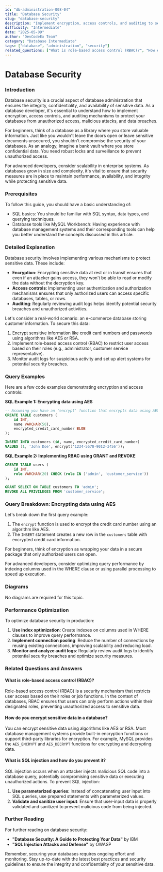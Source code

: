 ```yaml
---
id: "db-administration-008-04"
title: "Database Security"
slug: "database-security"
description: "Implement encryption, access controls, and auditing to secure databases."
difficulty: "Intermediate"
date: "2025-05-09"
author: "DevCodeEx Team"
category: "Database Intermediate"
tags: ["database", "administration", "security"]
related_questions: ["What is role-based access control (RBAC)?", "How do you encrypt sensitive data in a database?", "What is SQL injection and how do you prevent it?"]
---
```


**Database Security**
=====================


### Introduction
Database security is a crucial aspect of database administration that ensures the integrity, confidentiality, and availability of sensitive data. As a database developer, it's essential to understand how to implement encryption, access controls, and auditing mechanisms to protect your databases from unauthorized access, malicious attacks, and data breaches.

For beginners, think of a database as a library where you store valuable information. Just like you wouldn't leave the doors open or leave sensitive documents unsecured, you shouldn't compromise the security of your databases. As an analogy, imagine a bank vault where you store confidential data. You need robust locks and surveillance to prevent unauthorized access.

For advanced developers, consider scalability in enterprise systems. As databases grow in size and complexity, it's vital to ensure that security measures are in place to maintain performance, availability, and integrity while protecting sensitive data.

### Prerequisites
To follow this guide, you should have a basic understanding of:

* SQL basics: You should be familiar with SQL syntax, data types, and querying techniques.
* Database tools like MySQL Workbench: Having experience with database management systems and their corresponding tools can help you better understand the concepts discussed in this article.

### Detailed Explanation
Database security involves implementing various mechanisms to protect sensitive data. These include:

* **Encryption**: Encrypting sensitive data at rest or in transit ensures that even if an attacker gains access, they won't be able to read or modify the data without the decryption key.
* **Access controls**: Implementing user authentication and authorization mechanisms ensures that only authorized users can access specific databases, tables, or rows.
* **Auditing**: Regularly reviewing audit logs helps identify potential security breaches and unauthorized activities.

Let's consider a real-world scenario: an e-commerce database storing customer information. To secure this data:

1. Encrypt sensitive information like credit card numbers and passwords using algorithms like AES or RSA.
2. Implement role-based access control (RBAC) to restrict user access based on their roles (e.g., administrator, customer service representative).
3. Monitor audit logs for suspicious activity and set up alert systems for potential security breaches.

### Query Examples
Here are a few code examples demonstrating encryption and access controls:

**SQL Example 1: Encrypting data using AES**
```sql
-- Assuming you have an 'encrypt' function that encrypts data using AES
CREATE TABLE customers (
    id INT,
    name VARCHAR(50),
    encrypted_credit_card_number BLOB
);

INSERT INTO customers (id, name, encrypted_credit_card_number)
VALUES (1, 'John Doe', encrypt('1234-5678-9012-3456'));
```
**SQL Example 2: Implementing RBAC using GRANT and REVOKE**
```sql
CREATE TABLE users (
    id INT,
    role VARCHAR(20) CHECK (role IN ('admin', 'customer_service'))
);

GRANT SELECT ON TABLE customers TO 'admin';
REVOKE ALL PRIVILEGES FROM 'customer_service';
```
### Query Breakdown: Encrypting data using AES
Let's break down the first query example:

1. The `encrypt` function is used to encrypt the credit card number using an algorithm like AES.
2. The `INSERT` statement creates a new row in the `customers` table with encrypted credit card information.

For beginners, think of encryption as wrapping your data in a secure package that only authorized users can open.

For advanced developers, consider optimizing query performance by indexing columns used in the WHERE clause or using parallel processing to speed up execution.

### Diagrams
No diagrams are required for this topic.

### Performance Optimization
To optimize database security in production:

1. **Use index optimization**: Create indexes on columns used in WHERE clauses to improve query performance.
2. **Implement connection pooling**: Reduce the number of connections by reusing existing connections, improving scalability and reducing load.
3. **Monitor and analyze audit logs**: Regularly review audit logs to identify potential security breaches and optimize security measures.

### Related Questions and Answers
#### What is role-based access control (RBAC)?
Role-based access control (RBAC) is a security mechanism that restricts user access based on their roles or job functions. In the context of databases, RBAC ensures that users can only perform actions within their designated roles, preventing unauthorized access to sensitive data.

#### How do you encrypt sensitive data in a database?
You can encrypt sensitive data using algorithms like AES or RSA. Most database management systems provide built-in encryption functions or support third-party libraries for encryption. For example, MySQL provides the `AES_ENCRYPT` and `AES_DECRYPT` functions for encrypting and decrypting data.

#### What is SQL injection and how do you prevent it?
SQL injection occurs when an attacker injects malicious SQL code into a database query, potentially compromising sensitive data or executing unauthorized actions. To prevent SQL injection:

1. **Use parameterized queries**: Instead of concatenating user input into SQL queries, use prepared statements with parameterized values.
2. **Validate and sanitize user input**: Ensure that user-input data is properly validated and sanitized to prevent malicious code from being injected.

### Further Reading
For further reading on database security:

* **"Database Security: A Guide to Protecting Your Data"** by IBM
* **"SQL Injection Attacks and Defense"** by OWASP

Remember, securing your databases requires ongoing effort and monitoring. Stay up-to-date with the latest best practices and security guidelines to ensure the integrity and confidentiality of your sensitive data.